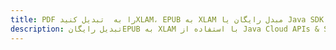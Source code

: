 ---title: PDF را به  تبدیل کنیدXLAM، EPUB به XLAM مبدل رایگان یا Java SDKdescription: تبدیل رایگانEPUB به XLAM با استفاده از Java Cloud APIs & SDK همچنین اسناد PDF را در Cloud ایجاد، ویرایش و رندر کنید.---